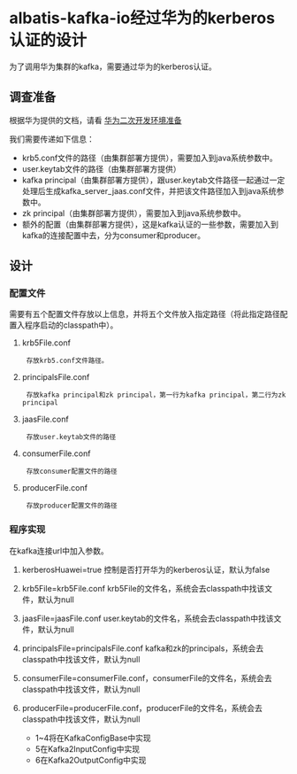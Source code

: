 # albatis-kafka-io经过华为的kerberos认证的设计

为了调用华为集群的kafka，需要通过华为的kerberos认证。

## 调查准备

根据华为提供的文档，请看
[华为二次开发环境准备](https://forum.huawei.com/enterprise/zh/thread-471209.html)

我们需要传递如下信息：

- krb5.conf文件的路径（由集群部署方提供），需要加入到java系统参数中。
- user.keytab文件的路径（由集群部署方提供）
- kafka principal（由集群部署方提供），跟user.keytab文件路径一起通过一定处理后生成kafka\_server\_jaas.conf文件，并把该文件路径加入到java系统参数中。
- zk principal（由集群部署方提供），需要加入到java系统参数中。
- 额外的配置（由集群部署方提供），这是kafka认证的一些参数，需要加入到kafka的连接配置中去，分为consumer和producer。

## 设计

### 配置文件
需要有五个配置文件存放以上信息，并将五个文件放入指定路径（将此指定路径配置入程序启动的classpath中）。

1. krb5File.conf

		存放krb5.conf文件路径。

2. principalsFile.conf
	
		存放kafka principal和zk principal，第一行为kafka principal，第二行为zk principal

3. jaasFile.conf
		
		存放user.keytab文件的路径

4. consumerFile.conf

		存放consumer配置文件的路径

5. producerFile.conf

		存放producer配置文件的路径

### 程序实现
在kafka连接url中加入参数。

1. kerberosHuawei=true 控制是否打开华为的kerberos认证，默认为false
2. krb5File=krb5File.conf krb5File的文件名，系统会去classpath中找该文件，默认为null
3. jaasFile=jaasFile.conf user.keytab的文件名，系统会去classpath中找该文件，默认为null
4. principalsFile=principalsFile.conf kafka和zk的principals，系统会去classpath中找该文件，默认为null
5. consumerFile=consumerFile.conf，consumerFile的文件名，系统会去classpath中找该文件，默认为null
6. producerFile=producerFile.conf，producerFile的文件名，系统会去classpath中找该文件，默认为null

	- 1~4将在KafkaConfigBase中实现
	- 5在Kafka2InputConfig中实现
	- 6在Kafka2OutputConfig中实现